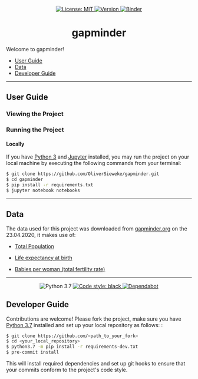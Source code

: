 <!--suppress HtmlDeprecatedAttribute | JetBrains Inspection -->

<p align="center">
    <a href="https://choosealicense.com/licenses/mit">
      <img alt="License: MIT" src="https://img.shields.io/github/license/OliverSieweke/gapminder"/>
    </a>
    <a href="https://github.com/OliverSieweke/gapminder/releases">
        <img alt="Version" src="https://img.shields.io/github/v/tag/OliverSieweke/gapminder"/>
    </a>
    <a href="https://mybinder.org/v2/gh/OliverSieweke/gapminder/master?filepath=notebooks%2Fexploration.ipynb">
        <img alt="Binder" src="https://mybinder.org/badge_logo.svg" />
    </a>
</p>

<h1 align="center">
    gapminder
</h1>

Welcome to gapminder!


- [User Guide](#user-guide)
- [Data](#data)
- [Developer Guide](#developer-guide)

---

## User Guide

### Viewing the Project



### Running the Project

#### Locally

If you have [Python 3](https://www.python.org/downloads/) and [Jupyter](https://jupyter.org/install) installed, you may run the project on your local machine by executing the following commands from your terminal:

```bash
$ git clone https://github.com/OliverSieweke/gapminder.git
$ cd gapminder
$ pip install -r requirements.txt
$ jupyter notebook notebooks
```

---

## Data

The data used for this project was downloaded from [gapminder.org](https://www.gapminder.org/data/) on the 23.04.2020, it makes use of:

- [Total Population](https://www.gapminder.org/data/documentation/gd003/)

- [Life expectancy at birth](https://www.gapminder.org/data/documentation/gd004/)

- [Babies per woman (total fertility rate)](https://www.gapminder.org/data/documentation/gd008/)

  

------

<!--suppress HtmlDeprecatedAttribute | JetBrains Inspection -->
<p align="center">
    <a>
      <img alt="Python 3.7" src="https://img.shields.io/badge/python-3.7-blue.svg"/>
    </a>
    <a href="https://github.com/psf/black">
      <img alt="Code style: black" src="https://img.shields.io/badge/code%20style-black-000000.svg"/>
    </a>
    <a href="https://dependabot.com/">
        <img alt="Dependabot" src="https://badgen.net/dependabot/OliverSieweke/gapminder/?icon=dependabot"/>
    </a>
</p>

## Developer Guide

Contributions are welcome! Please fork the project, make sure you have [Python 3.7](https://www.python.org/downloads/) installed and set up your local repository as follows: :

```bash
$ git clone https://github.com/<path_to_your_fork>
$ cd <your_local_repository>
$ python3.7 -m pip install -r requirements-dev.txt
$ pre-commit install
```

This will install required dependencies and set up git hooks to ensure that your commits conform to the project's code style.



